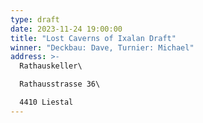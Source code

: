 ```yaml
---
type: draft
date: 2023-11-24 19:00:00
title: "Lost Caverns of Ixalan Draft"
winner: "Deckbau: Dave, Turnier: Michael"
address: >-
  Rathauskeller\

  Rathausstrasse 36\

  4410 Liestal
---
```

